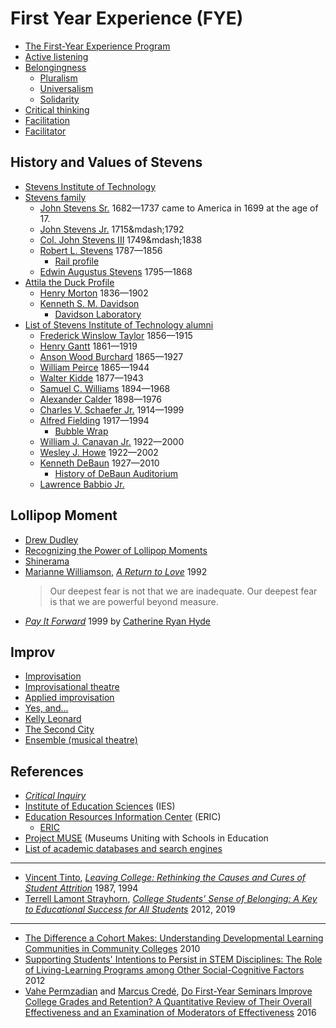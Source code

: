 # First Year Experience (FYE)
* [The First-Year Experience Program](https://en.wikipedia.org/wiki/The_First-Year_Experience_Program)
* [Active listening](https://en.wikipedia.org/wiki/Active_listening)
* [Belongingness](https://en.wikipedia.org/wiki/Belongingness)
  * [Pluralism](https://en.wikipedia.org/wiki/Pluralism)
  * [Universalism](https://en.wikipedia.org/wiki/Universalism)
  * [Solidarity](https://en.wikipedia.org/wiki/Solidarity)
* [Critical thinking](https://en.wikipedia.org/wiki/Critical_thinking)
* [Facilitation](https://en.wikipedia.org/wiki/Facilitation_(organisational))
* [Facilitator](https://en.wikipedia.org/wiki/Facilitator)
## History and Values of Stevens
* [Stevens Institute of Technology](https://en.wikipedia.org/wiki/Stevens_Institute_of_Technology)
* [Stevens family](https://en.wikipedia.org/wiki/Stevens_family)
  * [John Stevens Sr.](https://www.geni.com/people/John-Stevens-Sr/6000000003381721966) 1682&mdash;1737 came to America in 1699 at the age of 17.
  * [John Stevens Jr.](https://en.wikipedia.org/wiki/John_Stevens_(New_Jersey_politician)) 1715&mdash;1792
  * [Col. John Stevens III](https://en.wikipedia.org/wiki/John_Stevens_(inventor,_born_1749)) 1749&mdash;1838
  * [Robert L. Stevens](https://en.wikipedia.org/wiki/Robert_L._Stevens) 1787&mdash;1856
    * [Rail profile](https://en.wikipedia.org/wiki/Rail_profile)
  * [Edwin Augustus Stevens](https://en.wikipedia.org/wiki/Edwin_Augustus_Stevens) 1795&mdash;1868
* [Attila the Duck Profile](https://stevensducks.com/sports/2012/10/19/Attila%20the%20Duck%20Profile.aspx)
  * [Henry Morton](https://en.wikipedia.org/wiki/Henry_Morton_(scientist)) 1836&mdash;1902
  * [Kenneth S. M. Davidson](https://en.wikipedia.org/wiki/Kenneth_S._M._Davidson)
    * [Davidson Laboratory](https://www.stevens.edu/davidson-laboratory/about)
* [List of Stevens Institute of Technology alumni](https://en.wikipedia.org/wiki/List_of_Stevens_Institute_of_Technology_alumni)
  * [Frederick Winslow Taylor](https://en.wikipedia.org/wiki/Frederick_Winslow_Taylor) 1856&mdash;1915
  * [Henry Gantt](https://en.wikipedia.org/wiki/Henry_Gantt) 1861&mdash;1919
  * [Anson Wood Burchard](https://en.wikipedia.org/wiki/Anson_Wood_Burchard) 1865&mdash;1927
  * [William Peirce](https://en.wikipedia.org/wiki/William_H._Peirce) 1865&mdash;1944
  * [Walter Kidde](https://en.wikipedia.org/wiki/Walter_Kidde) 1877&mdash;1943
  * [Samuel C. Williams](https://library.stevens.edu/scwilliams) 1894&mdash;1968
  * [Alexander Calder](https://en.wikipedia.org/wiki/Alexander_Calder) 1898&mdash;1976
  * [Charles V. Schaefer Jr.](https://www.nytimes.com/1999/11/25/nyregion/charles-schaefer-jr-dies-at-85-businessman-and-philanthropist.html) 1914&mdash;1999
  * [Alfred Fielding](https://edubilla.com/inventor/alfred-w-fielding/) 1917&mdash;1994
    * [Bubble Wrap](https://en.wikipedia.org/wiki/Bubble_Wrap_(brand))
  * [William J. Canavan Jr.](https://www.nytimes.com/2000/07/24/classified/paid-notice-deaths-canavan-william-john-jr.html) 1922&mdash;2000
  * [Wesley J. Howe](https://www.nytimes.com/2002/04/19/business/wesley-howe-80-becton-dickinson-chief.html) 1922&mdash;2002
  * [Kenneth DeBaun](https://www.pressdemocrat.com/article/news/obituary-kenneth-debaun/) 1927&mdash;2010
    * [History of DeBaun Auditorium](https://www.stevens.edu/history-of-debaun-auditorium)
  * [Lawrence Babbio Jr.](https://en.wikipedia.org/wiki/Lawrence_Babbio_Jr.)
## Lollipop Moment
* [Drew Dudley](https://www.drewdudley.com/)
* [Recognizing the Power of Lollipop Moments](https://www.youtube.com/watch?v=lU06fAhLKvU)
* [Shinerama](https://en.wikipedia.org/wiki/Shinerama)
* [Marianne Williamson](https://en.wikipedia.org/wiki/Marianne_Williamson), [*A Return to Love*](https://en.wikipedia.org/wiki/A_Return_to_Love) 1992
  > Our deepest fear is not that we are inadequate. Our deepest fear is that we are powerful beyond measure.
* [*Pay It Forward*](https://en.wikipedia.org/wiki/Pay_It_Forward_(novel)) 1999 by [Catherine Ryan Hyde](https://en.wikipedia.org/wiki/Catherine_Ryan_Hyde)
## Improv
* [Improvisation](https://en.wikipedia.org/wiki/Improvisation)
* [Improvisational theatre](https://en.wikipedia.org/wiki/Improvisational_theatre)
* [Applied improvisation](https://en.wikipedia.org/wiki/Applied_improvisation)
* [Yes, and...](https://en.wikipedia.org/wiki/Yes,_and...)
* [Kelly Leonard](https://en.wikipedia.org/wiki/Kelly_Leonard)
* [The Second City](https://en.wikipedia.org/wiki/The_Second_City)
* [Ensemble (musical theatre)](https://en.wikipedia.org/wiki/Ensemble_(musical_theatre))
## References
* [*Critical Inquiry*](https://en.wikipedia.org/wiki/Critical_Inquiry)
* [Institute of Education Sciences](https://en.wikipedia.org/wiki/Institute_of_Education_Sciences) (IES)
* [Education Resources Information Center](https://en.wikipedia.org/wiki/Education_Resources_Information_Center) (ERIC)
  * [ERIC](https://eric.ed.gov/)
* [Project MUSE](https://en.wikipedia.org/wiki/Project_Muse) (Museums Uniting with Schools in Education
* [List of academic databases and search engines](https://en.wikipedia.org/wiki/List_of_academic_databases_and_search_engines)
---
* [Vincent Tinto](https://en.wikipedia.org/wiki/Vince_Tinto), [*Leaving College: Rethinking the Causes and Cures of Student Attrition*](https://press.uchicago.edu/ucp/books/book/chicago/L/bo3630345.html) 1987, 1994
* [Terrell Lamont Strayhorn](https://en.wikipedia.org/wiki/Terrell_Lamont_Strayhorn), [*College Students' Sense of Belonging:
A Key to Educational Success for All Students*](https://www.routledge.com/College-Students-Sense-of-Belonging-A-Key-to-Educational-Success-for-All-Students/Strayhorn/p/book/9781138238558) 2012, 2019
---
* [The Difference a Cohort Makes: Understanding Developmental Learning Communities in Community Colleges](https://journals.sagepub.com/doi/abs/10.2190/CS.12.2.f) 2010
* [Supporting Students' Intentions to Persist in STEM Disciplines: The Role of Living-Learning Programs among Other Social-Cognitive Factors](https://www.researchgate.net/profile/Jason-Garvey-2/publication/254947790_Supporting_Students%27_Intentions_to_Persist_in_STEM_Disciplines_The_Role_of_Living-Learning_Programs_Among_Other_Social-Cognitive_Factors/links/541b54fa0cf2218008c30cf5/Supporting-Students-Intentions-to-Persist-in-STEM-Disciplines-The-Role-of-Living-Learning-Programs-Among-Other-Social-Cognitive-Factors.pdf) 2012
* [Vahe Permzadian](https://www.vahepermzadian.com/) and [Marcus Credé](https://psychology.iastate.edu/directory/dr-marcus-crede/), [Do First-Year Seminars Improve College Grades and Retention? A Quantitative Review of Their Overall Effectiveness and an Examination of Moderators of Effectiveness](https://journals.sagepub.com/doi/10.3102/0034654315584955) 2016
